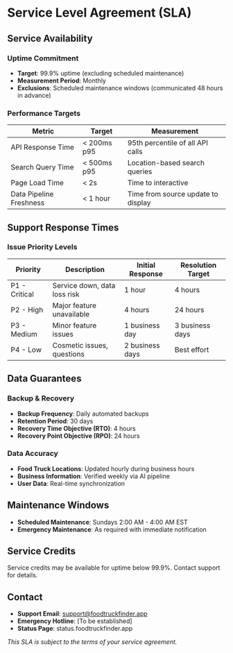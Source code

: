 # Service Level Agreement (SLA)

## Service Availability

### Uptime Commitment
- **Target**: 99.9% uptime (excluding scheduled maintenance)
- **Measurement Period**: Monthly
- **Exclusions**: Scheduled maintenance windows (communicated 48 hours in advance)

### Performance Targets
| Metric | Target | Measurement |
|--------|--------|-------------|
| API Response Time | < 200ms p95 | 95th percentile of all API calls |
| Search Query Time | < 500ms p95 | Location-based search queries |
| Page Load Time | < 2s | Time to interactive |
| Data Pipeline Freshness | < 1 hour | Time from source update to display |

## Support Response Times

### Issue Priority Levels
| Priority | Description | Initial Response | Resolution Target |
|----------|-------------|------------------|-------------------|
| P1 - Critical | Service down, data loss risk | 1 hour | 4 hours |
| P2 - High | Major feature unavailable | 4 hours | 24 hours |
| P3 - Medium | Minor feature issues | 1 business day | 3 business days |
| P4 - Low | Cosmetic issues, questions | 2 business days | Best effort |

## Data Guarantees

### Backup & Recovery
- **Backup Frequency**: Daily automated backups
- **Retention Period**: 30 days
- **Recovery Time Objective (RTO)**: 4 hours
- **Recovery Point Objective (RPO)**: 24 hours

### Data Accuracy
- **Food Truck Locations**: Updated hourly during business hours
- **Business Information**: Verified weekly via AI pipeline
- **User Data**: Real-time synchronization

## Maintenance Windows
- **Scheduled Maintenance**: Sundays 2:00 AM - 4:00 AM EST
- **Emergency Maintenance**: As required with immediate notification

## Service Credits
Service credits may be available for uptime below 99.9%. Contact support for details.

## Contact
- **Support Email**: support@foodtruckfinder.app
- **Emergency Hotline**: [To be established]
- **Status Page**: status.foodtruckfinder.app

*This SLA is subject to the terms of your service agreement.*
